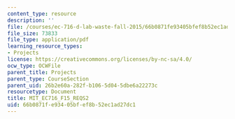 ```yaml
---
content_type: resource
description: ''
file: /courses/ec-716-d-lab-waste-fall-2015/66b0871fe93405bfef8b52ec1ad27dc1_final-project.pdf
file_size: 73833
file_type: application/pdf
learning_resource_types:
- Projects
license: https://creativecommons.org/licenses/by-nc-sa/4.0/
ocw_type: OCWFile
parent_title: Projects
parent_type: CourseSection
parent_uid: 26b2e60a-282f-b106-5d04-5dbe6a22273c
resourcetype: Document
title: MIT_EC716_F15_REQS2
uid: 66b0871f-e934-05bf-ef8b-52ec1ad27dc1
---
```

